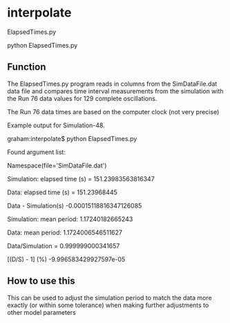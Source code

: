 # interpolate
ElapsedTimes.py

python ElapsedTimes.py
 
## Function
   The ElapsedTimes.py program reads in columns from the 
   SimDataFile.dat data file and compares time interval measurements 
   from the simulation with the Run 76 data values for 129 complete 
   oscillations.

   The Run 76 data times are based on the computer clock (not very precise)

   Example output for Simulation-48.

   graham:interpolate$ python ElapsedTimes.py 

   Found argument list: 

   Namespace(file='SimDataFile.dat')

   Simulation: elapsed time (s) =  151.23983563816347

   Data: elapsed time (s)       =  151.23968445

   Data - Simulation(s)  -0.00015118816347126085

   Simulation: mean period:  1.17240182665243

   Data: mean period:        1.1724006546511627

   Data/Simulation =  0.999999000341657

   [(D/S) - 1] (%)  -9.996583429927597e-05

## How to use this
   This can be used to adjust the simulation period to match the data 
   more exactly (or within some tolerance) when making further 
   adjustments to other model parameters 
